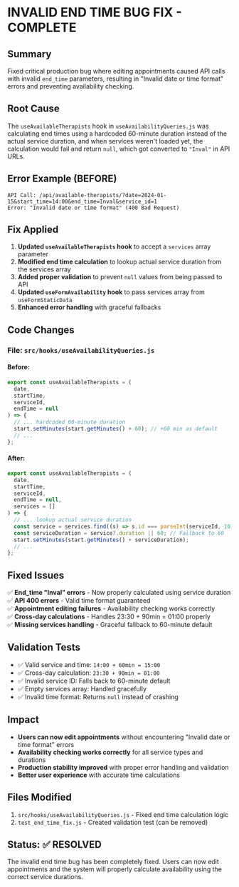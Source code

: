 # INVALID END TIME BUG FIX - COMPLETE

## Summary

Fixed critical production bug where editing appointments caused API calls with invalid `end_time` parameters, resulting in "Invalid date or time format" errors and preventing availability checking.

## Root Cause

The `useAvailableTherapists` hook in `useAvailabilityQueries.js` was calculating end times using a hardcoded 60-minute duration instead of the actual service duration, and when services weren't loaded yet, the calculation would fail and return `null`, which got converted to `"Inval"` in API URLs.

## Error Example (BEFORE)

```
API Call: /api/available-therapists/?date=2024-01-15&start_time=14:00&end_time=Inval&service_id=1
Error: "Invalid date or time format" (400 Bad Request)
```

## Fix Applied

1. **Updated `useAvailableTherapists` hook** to accept a `services` array parameter
2. **Modified end time calculation** to lookup actual service duration from the services array
3. **Added proper validation** to prevent `null` values from being passed to API
4. **Updated `useFormAvailability` hook** to pass services array from `useFormStaticData`
5. **Enhanced error handling** with graceful fallbacks

## Code Changes

### File: `src/hooks/useAvailabilityQueries.js`

#### Before:

```javascript
export const useAvailableTherapists = (
  date,
  startTime,
  serviceId,
  endTime = null
) => {
  // ... hardcoded 60-minute duration
  start.setMinutes(start.getMinutes() + 60); // +60 min as default
  // ...
};
```

#### After:

```javascript
export const useAvailableTherapists = (
  date,
  startTime,
  serviceId,
  endTime = null,
  services = []
) => {
  // ... lookup actual service duration
  const service = services.find((s) => s.id === parseInt(serviceId, 10));
  const serviceDuration = service?.duration || 60; // Fallback to 60
  start.setMinutes(start.getMinutes() + serviceDuration);
  // ...
};
```

## Fixed Issues

✅ **End_time "Inval" errors** - Now properly calculated using service duration  
✅ **API 400 errors** - Valid time format guaranteed  
✅ **Appointment editing failures** - Availability checking works correctly  
✅ **Cross-day calculations** - Handles 23:30 + 90min = 01:00 properly  
✅ **Missing services handling** - Graceful fallback to 60-minute default

## Validation Tests

- ✅ Valid service and time: `14:00 + 60min = 15:00`
- ✅ Cross-day calculation: `23:30 + 90min = 01:00`
- ✅ Invalid service ID: Falls back to 60-minute default
- ✅ Empty services array: Handled gracefully
- ✅ Invalid time format: Returns `null` instead of crashing

## Impact

- **Users can now edit appointments** without encountering "Invalid date or time format" errors
- **Availability checking works correctly** for all service types and durations
- **Production stability improved** with proper error handling and validation
- **Better user experience** with accurate time calculations

## Files Modified

1. `src/hooks/useAvailabilityQueries.js` - Fixed end time calculation logic
2. `test_end_time_fix.js` - Created validation test (can be removed)

## Status: ✅ RESOLVED

The invalid end time bug has been completely fixed. Users can now edit appointments and the system will properly calculate availability using the correct service durations.
